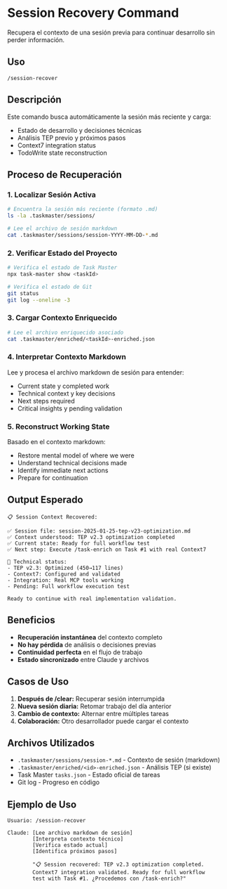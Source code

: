 # Session Recovery Command

Recupera el contexto de una sesión previa para continuar desarrollo sin perder información.

## Uso

```
/session-recover
```

## Descripción

Este comando busca automáticamente la sesión más reciente y carga:
- Estado de desarrollo y decisiones técnicas
- Análisis TEP previo y próximos pasos
- Context7 integration status
- TodoWrite state reconstruction

## Proceso de Recuperación

### 1. Localizar Sesión Activa

```bash
# Encuentra la sesión más reciente (formato .md)
ls -la .taskmaster/sessions/

# Lee el archivo de sesión markdown
cat .taskmaster/sessions/session-YYYY-MM-DD-*.md
```

### 2. Verificar Estado del Proyecto

```bash
# Verifica el estado de Task Master
npx task-master show <taskId>

# Verifica el estado de Git
git status
git log --oneline -3
```

### 3. Cargar Contexto Enriquecido

```bash
# Lee el archivo enriquecido asociado
cat .taskmaster/enriched/<taskId>-enriched.json
```

### 4. Interpretar Contexto Markdown

Lee y procesa el archivo markdown de sesión para entender:
- Current state y completed work
- Technical context y key decisions
- Next steps required
- Critical insights y pending validation

### 5. Reconstruct Working State

Basado en el contexto markdown:
- Restore mental model of where we were
- Understand technical decisions made
- Identify immediate next actions
- Prepare for continuation

## Output Esperado

```
📋 Session Context Recovered:

✅ Session file: session-2025-01-25-tep-v23-optimization.md
✅ Context understood: TEP v2.3 optimization completed
✅ Current state: Ready for full workflow test
✅ Next step: Execute /task-enrich on Task #1 with real Context7

🎯 Technical status:
- TEP v2.3: Optimized (450→117 lines)
- Context7: Configured and validated
- Integration: Real MCP tools working
- Pending: Full workflow execution test

Ready to continue with real implementation validation.
```

## Beneficios

- **Recuperación instantánea** del contexto completo
- **No hay pérdida** de análisis o decisiones previas  
- **Continuidad perfecta** en el flujo de trabajo
- **Estado sincronizado** entre Claude y archivos

## Casos de Uso

1. **Después de /clear:** Recuperar sesión interrumpida
2. **Nueva sesión diaria:** Retomar trabajo del día anterior
3. **Cambio de contexto:** Alternar entre múltiples tareas
4. **Colaboración:** Otro desarrollador puede cargar el contexto

## Archivos Utilizados

- `.taskmaster/sessions/session-*.md` - Contexto de sesión (markdown)
- `.taskmaster/enriched/<id>-enriched.json` - Análisis TEP (si existe)
- Task Master `tasks.json` - Estado oficial de tareas
- Git log - Progreso en código

## Ejemplo de Uso

```
Usuario: /session-recover

Claude: [Lee archivo markdown de sesión]
        [Interpreta contexto técnico]
        [Verifica estado actual]
        [Identifica próximos pasos]

        "📋 Session recovered: TEP v2.3 optimization completed.
        Context7 integration validated. Ready for full workflow
        test with Task #1. ¿Procedemos con /task-enrich?"
```